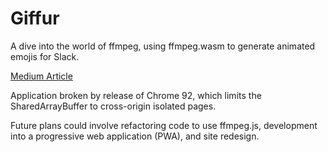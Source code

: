 # Giffur

A dive into the world of ffmpeg, using ffmpeg.wasm to generate animated emojis for Slack.

[Medium Article](https://medium.com/p/65edf8ab2e95)

Application broken by release of Chrome 92, which limits the SharedArrayBuffer to cross-origin isolated pages.

Future plans could involve refactoring code to use ffmpeg.js, development into a progressive web application (PWA), and site redesign.
